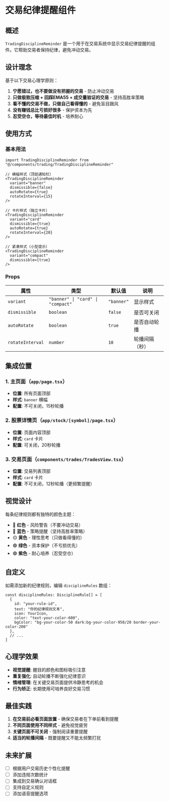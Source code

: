 # 交易纪律提醒组件

## 概述

`TradingDisciplineReminder` 是一个用于在交易系统中显示交易纪律提醒的组件。它帮助交易者保持纪律，避免冲动交易。

## 设计理念

基于以下交易心理学原则：

1. **宁愿错过，也不要做没有把握的交易** - 防止冲动交易
2. **只做极致压缩 + 回踩EMA55 + 成交量验证的交易** - 坚持高胜率策略
3. **看不懂的交易不做，只做自己看得懂的** - 避免盲目跟风
4. **没有赚钱总比亏损好很多** - 保护资本为先
5. **忍受空仓，等待最佳时机** - 培养耐心

## 使用方式

### 基本用法

```tsx
import TradingDisciplineReminder from "@/components/trading/TradingDisciplineReminder"

// 横幅样式（顶部通知栏）
<TradingDisciplineReminder 
  variant="banner" 
  dismissible={false}
  autoRotate={true}
  rotateInterval={15}
/>

// 卡片样式（独立卡片）
<TradingDisciplineReminder 
  variant="card" 
  dismissible={true}
  autoRotate={true}
  rotateInterval={20}
/>

// 紧凑样式（小型提示）
<TradingDisciplineReminder 
  variant="compact" 
  dismissible={true}
/>
```

### Props

| 属性 | 类型 | 默认值 | 说明 |
|------|------|--------|------|
| `variant` | `"banner" \| "card" \| "compact"` | `"banner"` | 显示样式 |
| `dismissible` | `boolean` | `false` | 是否可关闭 |
| `autoRotate` | `boolean` | `true` | 是否自动轮播 |
| `rotateInterval` | `number` | `10` | 轮播间隔（秒） |

## 集成位置

### 1. 主页面（`app/page.tsx`）
- **位置**: 所有页面顶部
- **样式**: `banner` 横幅
- **配置**: 不可关闭，15秒轮播

### 2. 股票详情页（`app/stock/[symbol]/page.tsx`）
- **位置**: 页面内容顶部
- **样式**: `card` 卡片
- **配置**: 可关闭，20秒轮播

### 3. 交易页面（`components/trades/TradesView.tsx`）
- **位置**: 交易列表顶部
- **样式**: `card` 卡片
- **配置**: 不可关闭，12秒轮播（更频繁提醒）

## 视觉设计

每条纪律规则都有独特的颜色主题：

- 🔴 **红色** - 风险警告（不要冲动交易）
- 🔵 **蓝色** - 策略提醒（坚持高胜率策略）
- 🟡 **黄色** - 理性思考（只做看得懂的）
- 🟢 **绿色** - 资本保护（不亏损优先）
- 🟣 **紫色** - 耐心培养（忍受空仓）

## 自定义

如需添加新的纪律规则，编辑 `disciplineRules` 数组：

```tsx
const disciplineRules: DisciplineRule[] = [
  {
    id: "your-rule-id",
    text: "你的纪律规则文本",
    icon: YourIcon,
    color: "text-your-color-600",
    bgColor: "bg-your-color-50 dark:bg-your-color-950/20 border-your-color-200"
  },
  // ...
]
```

## 心理学效果

- **视觉提醒**: 醒目的颜色和图标吸引注意
- **重复强化**: 自动轮播不断强化纪律意识
- **情绪管理**: 在关键交易页面提供冷静思考的机会
- **行为矫正**: 长期使用可培养良好交易习惯

## 最佳实践

1. **在交易前必看页面放置** - 确保交易者在下单前看到提醒
2. **不同页面使用不同样式** - 避免视觉疲劳
3. **关键页面不可关闭** - 强制阅读重要提醒
4. **适当的轮播间隔** - 既要提醒又不能太频繁打扰

## 未来扩展

- [ ] 根据用户交易历史个性化提醒
- [ ] 添加违规次数统计
- [ ] 集成到交易确认对话框
- [ ] 支持自定义规则
- [ ] 添加语音提醒选项
